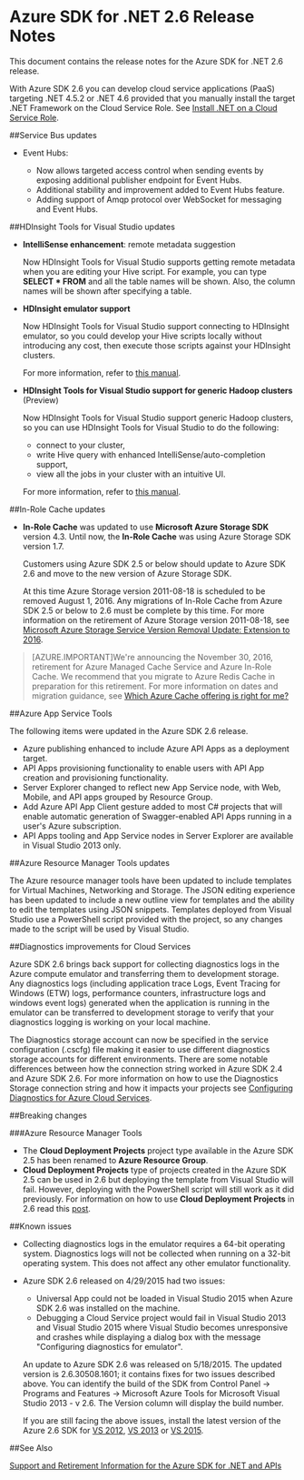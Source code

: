 <properties 
   pageTitle="Azure SDK for .NET 2.6 Release Notes" 
   description="Azure SDK for .NET 2.6 Release Notes" 
   services="app-service/web" 
   documentationCenter=".net" 
   authors="Juliako" 
   manager="erikre" 
   editor=""/>

<tags
	ms.service="app-service"
	ms.date="04/25/2016"
	wacn.date=""/>

 
# Azure SDK for .NET 2.6 Release Notes

This document contains the release notes for the Azure SDK for .NET 2.6 release. 

With Azure SDK 2.6 you can develop cloud service applications (PaaS) targeting .NET 4.5.2 or .NET 4.6 provided that you manually install the target .NET Framework on the Cloud Service Role. See [Install .NET on a Cloud Service Role](/documentation/articles/cloud-services-dotnet-install-dotnet/).


##Service Bus updates

- Event Hubs: 

	- Now allows targeted access control when sending events by exposing additional publisher endpoint for Event Hubs.
	- Additional stability and improvement added to Event Hubs feature.
	- Adding support of Amqp protocol over WebSocket for messaging and Event Hubs.

##HDInsight Tools for Visual Studio updates

- **IntelliSense enhancement**: remote metadata suggestion

	Now HDInsight Tools for Visual Studio supports getting remote metadata when you are editing your Hive script. For example, you can type **SELECT * FROM** and all the table names will be shown. Also, the column names will be shown after specifying a table.

- **HDInsight emulator support**

	Now HDInsight Tools for Visual Studio support connecting to HDInsight emulator, so you could develop your Hive scripts locally without introducing any cost, then execute those scripts against your HDInsight clusters. 

	For more information, refer to [this manual](/documentation/articles/hdinsight-hadoop-emulator-get-started/).

- **HDInsight Tools for Visual Studio support for generic Hadoop clusters** (Preview)

	Now HDInsight Tools for Visual Studio support generic Hadoop clusters, so you can use HDInsight Tools for Visual Studio to do the following:

	- connect to your cluster, 
	- write Hive query with enhanced IntelliSense/auto-completion support, 
	- view all the jobs in your cluster with an intuitive UI. 

	For more information, refer to [this manual](/documentation/articles/hdinsight-hadoop-emulator-get-started/).

##In-Role Cache updates

- **In-Role Cache** was updated to use **Microsoft Azure Storage SDK** version 4.3. Until now, the **In-Role Cache** was using Azure Storage SDK version 1.7.

	Customers using Azure SDK 2.5 or below should update to Azure SDK 2.6 and move to the new version of Azure Storage SDK. 

	At this time Azure Storage version 2011-08-18 is scheduled to be removed August 1, 2016. Any migrations of In-Role Cache from Azure SDK 2.5 or below to 2.6 must be complete by this time. For more information on the retirement of Azure Storage version 2011-08-18, see [Microsoft Azure Storage Service Version Removal Update: Extension to 2016](http://blogs.msdn.com/b/windowsazurestorage/archive/2015/10/19/microsoft-azure-storage-service-version-removal-update-extension-to-2016.aspx).

>[AZURE.IMPORTANT]We're announcing the November 30, 2016, retirement for Azure Managed Cache Service and Azure In-Role Cache. We recommend that you migrate to Azure Redis Cache in preparation for this retirement. For more information on dates and migration guidance, see [Which Azure Cache offering is right for me?](/documentation/articles/cache-faq/#which-azure-cache-offering-is-right-for-me)

##Azure App Service Tools

The following items were updated in the Azure SDK 2.6 release.

- Azure publishing enhanced to include Azure API Apps as a deployment target.
- API Apps provisioning functionality to enable users with API App creation and provisioning functionality.
- Server Explorer changed to reflect new App Service node, with Web, Mobile, and API apps grouped by Resource Group.
- Add Azure API App Client gesture added to most C# projects that will enable automatic generation of Swagger-enabled API Apps running in a user's Azure subscription.
- API Apps tooling and App Service nodes in Server Explorer are available in Visual Studio 2013 only. 

##Azure Resource Manager Tools updates

The Azure resource manager tools have been updated to include templates for Virtual Machines, Networking and Storage. The JSON editing experience has been updated to include a new outline view for templates and the ability to edit the templates using JSON snippets. Templates deployed from Visual Studio use a PowerShell script provided with the project, so any changes made to the script will be used by Visual Studio.

##Diagnostics improvements for Cloud Services

Azure SDK 2.6 brings back support for collecting diagnostics logs in the Azure compute emulator and transferring them to development storage. Any diagnostics logs (including application trace Logs, Event Tracing for Windows (ETW) logs, performance counters, infrastructure logs and windows event logs) generated when the application is running in the emulator can be transferred to development storage to verify that your diagnostics logging is working on your local machine. 

The Diagnostics storage account can now be specified in the service configuration (.cscfg) file making it easier to use different diagnostics storage accounts for different environments. There are some notable differences between how the connection string worked in Azure SDK 2.4 and Azure SDK 2.6. For more information on how to use the Diagnostics Storage connection string and how it impacts your projects see [Configuring Diagnostics for Azure Cloud Services](/documentation/articles/vs-azure-tools-diagnostics-for-cloud-services-and-virtual-machines/).

##Breaking changes

###Azure Resource Manager Tools 

- The **Cloud Deployment Projects** project type available in the Azure SDK 2.5 has been renamed to **Azure Resource Group**.
- **Cloud Deployment Projects** type of projects created in the Azure SDK 2.5 can be used in 2.6 but deploying the template from Visual Studio will fail. However, deploying with the PowerShell script will still work as it did previously.  For information on how to use **Cloud Deployment Projects** in 2.6 read this [post](/documentation/articles/vs-azure-tools-resource-groups-deployment-projects-create-deploy/).
 
##Known issues

- Collecting diagnostics logs in the emulator requires a 64-bit operating system. Diagnostics logs will not be collected when running on a 32-bit operating system. This does not affect any other emulator functionality. 

- Azure SDK 2.6 released on 4/29/2015 had two issues: 

	- Universal App could not be loaded in Visual Studio 2015 when Azure SDK 2.6 was installed on the machine.
	- Debugging a Cloud Service project would fail in Visual Studio 2013 and Visual Studio 2015 where Visual Studio becomes unresponsive and crashes while displaying a dialog box with the message "Configuring diagnostics for emulator".
	
	An update to Azure SDK 2.6 was released on 5/18/2015. The updated version is 2.6.30508.1601; it contains fixes for two issues described above. You can identify the build of the SDK from Control Panel -> Programs and Features -> Microsoft Azure Tools for Microsoft Visual Studio 2013 - v 2.6. The Version column will display the build number.

	If you are still facing the above issues, install the latest version of the Azure 2.6 SDK for [VS 2012](http://go.microsoft.com/fwlink/p/?linkid=323511&clcid=0x409), [VS 2013](https://www.microsoft.com/web/handlers/webpi.ashx/getinstaller/VWDOrVs2013AzurePack.appids) or [VS 2015](http://go.microsoft.com/fwlink/?linkid=518003&clcid=0x409).
 
##See Also

[Support and Retirement Information for the Azure SDK for .NET and APIs](https://msdn.microsoft.com/library/azure/dn479282.aspx/)
